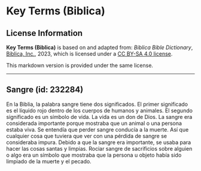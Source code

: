 # Key Terms (Biblica)

## License Information

**Key Terms (Biblica)** is based on and adapted from: _Biblica Bible Dictionary_, [Biblica, Inc.](https://www.biblica.com/), 2023, which is licensed under a [CC BY-SA 4.0 license](https://creativecommons.org/licenses/by-sa/4.0/legalcode.en).

This markdown version is provided under the same license.



--------------------------------

## Sangre (id: 232284)

En la Biblia, la palabra sangre tiene dos significados. El primer significado es el líquido rojo dentro de los cuerpos de humanos y animales. El segundo significado es un símbolo de vida. La vida es un don de Dios. La sangre era considerada importante porque mostraba que un animal o una persona estaba viva. Se entendía que perder sangre conducía a la muerte. Así que cualquier cosa que tuviera que ver con una pérdida de sangre se consideraba impura. Debido a que la sangre era importante, se usaba para hacer las cosas santas y limpias. Rociar sangre de sacrificios sobre alguien o algo era un símbolo que mostraba que la persona u objeto había sido limpiado de la muerte y el pecado.


